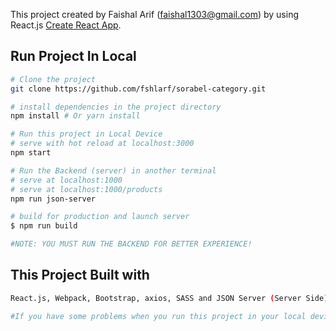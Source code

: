 This project created by Faishal Arif (faishal1303@gmail.com) by using React.js  [Create React App](https://github.com/facebook/create-react-app).

## Run Project In Local

``` bash
# Clone the project
git clone https://github.com/fshlarf/sorabel-category.git

# install dependencies in the project directory
npm install # Or yarn install

# Run this project in Local Device
# serve with hot reload at localhost:3000
npm start

# Run the Backend (server) in another terminal
# serve at localhost:1000
# serve at localhost:1000/products
npm run json-server

# build for production and launch server
$ npm run build

#NOTE: YOU MUST RUN THE BACKEND FOR BETTER EXPERIENCE! 

```

## This Project Built with

``` bash
React.js, Webpack, Bootstrap, axios, SASS and JSON Server (Server Side)

#If you have some problems when you run this project in your local device, please contact me at faishal1303@gmail.com. Enjoy.

```